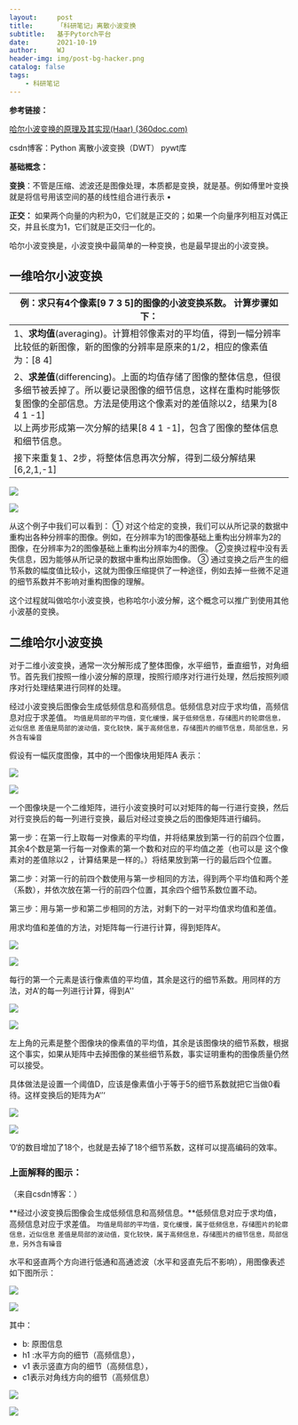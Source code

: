 ```yaml
---
layout:     post
title:      「科研笔记」离散小波变换
subtitle:   基于Pytorch平台
date:       2021-10-19
author:     WJ
header-img: img/post-bg-hacker.png
catalog: false
tags:
    - 科研笔记
---
```




**参考链接：**

 [哈尔小波变换的原理及其实现(Haar) (360doc.com)](http://www.360doc.com/content/13/0925/12/10724725_316957631.shtml) 

csdn博客：Python 离散小波变换（DWT） pywt库

**基础概念：**

 **变换**：不管是压缩、滤波还是图像处理，本质都是变换，就是基。例如傅里叶变换就是将信号用该空间的基的线性组合进行表示 • 

**正交：** 如果两个向量的内积为0，它们就是正交的；如果一个向量序列相互对偶正交，并且长度为1，它们就是正交归一化的。 



哈尔小波变换是，小波变换中最简单的一种变换，也是最早提出的小波变换。

## 一维哈尔小波变换

| 例：求只有4个像素[9 7 3 5]的图像的小波变换系数。 计算步骤如下： |
| ------------------------------------------------------------ |
| 1、**求均值**(averaging)。计算相邻像素对的平均值，得到一幅分辨率比较低的新图像，新的图像的分辨率是原来的1/2，相应的像素值为：[8 4] |
| 2、**求差值**(differencing)。上面的均值存储了图像的整体信息，但很多细节被丢掉了。所以要记录图像的细节信息，这样在重构时能够恢复图像的全部信息。方法是使用这个像素对的差值除以2，结果为[8 4 1 -1]<br/>以上两步形成第一次分解的结果[8 4 1 -1]，包含了图像的整体信息和细节信息。 |
| 接下来重复1、2步，将整体信息再次分解，得到二级分解结果[6,2,1,-1] |

![]({{site.baseurl}}/img-post/科研笔记/2021-10-19-【科研笔记】离散小波变换/table1.png)

![](..//img-post/科研笔记/2021-10-19-【科研笔记】离散小波变换/table1.png)



从这个例子中我们可以看到：
① 对这个给定的变换，我们可以从所记录的数据中重构出各种分辨率的图像。例如，在分辨率为1的图像基础上重构出分辨率为2的图像，在分辨率为2的图像基础上重构出分辨率为4的图像。
②变换过程中没有丢失信息，因为能够从所记录的数据中重构出原始图像。
③ 通过变换之后产生的细节系数的幅度值比较小，这就为图像压缩提供了一种途径，例如去掉一些微不足道的细节系数并不影响对重构图像的理解。

这个过程就叫做哈尔小波变换，也称哈尔小波分解，这个概念可以推广到使用其他小波基的变换。

## 二维哈尔小波变换

​        对于二维小波变换，通常一次分解形成了整体图像，水平细节，垂直细节，对角细节。首先我们按照一维小波分解的原理，按照行顺序对行进行处理，然后按照列顺序对行处理结果进行同样的处理。

 经过小波变换后图像会生成低频信息和高频信息。低频信息对应于求均值，高频信息对应于求差值。
`均值是局部的平均值，变化缓慢，属于低频信息，存储图片的轮廓信息，近似信息`
`差值是局部的波动值，变化较快，属于高频信息，存储图片的细节信息，局部信息，另外含有噪音` 

假设有一幅灰度图像，其中的一个图像块用矩阵A 表示：

![]({{site.baseurl}}/img-post/科研笔记/2021-10-19-【科研笔记】离散小波变换/matrix1.png)

![](..//img-post/科研笔记/2021-10-19-【科研笔记】离散小波变换/matrix1.png)

​       一个图像块是一个二维矩阵，进行小波变换时可以对矩阵的每一行进行变换，然后对行变换后的每一列进行变换，最后对经过变换之后的图像矩阵进行编码。

第一步：在第一行上取每一对像素的平均值，并将结果放到第一行的前四个位置，其余4个数是第一行每一对像素的第一个数和对应的平均值之差（也可以是 这个像素对的差值除以2 ，计算结果是一样的。）将结果放到第一行的最后四个位置。

第二步：对第一行的前四个数使用与第一步相同的方法，得到两个平均值和两个差（系数），并依次放在第一行的前四个位置，其余四个细节系数位置不动。

第三步：用与第一步和第二步相同的方法，对剩下的一对平均值求均值和差值。

用求均值和差值的方法，对矩阵每一行进行计算，得到矩阵A‘。

![]({{site.baseurl}}/img-post/科研笔记/2021-10-19-【科研笔记】离散小波变换/matrix2.png)

![](..//img-post/科研笔记/2021-10-19-【科研笔记】离散小波变换/matrix2.png)

每行的第一个元素是该行像素值的平均值，其余是这行的细节系数。用同样的方法，对A’的每一列进行计算，得到A''

![]({{site.baseurl}}/img-post/科研笔记/2021-10-19-【科研笔记】离散小波变换/matrix3.png)

![](..//img-post/科研笔记/2021-10-19-【科研笔记】离散小波变换/matrix3.png)

左上角的元素是整个图像块的像素值的平均值，其余是该图像块的细节系数，根据这个事实，如果从矩阵中去掉图像的某些细节系数，事实证明重构的图像质量仍然可以接受。

具体做法是设置一个阈值D，应该是像素值小于等于5的细节系数就把它当做0看待。这样变换后的矩阵为A‘’‘

![]({{site.baseurl}}/img-post/科研笔记/2021-10-19-【科研笔记】离散小波变换/matrix4.png)

![](..//img-post/科研笔记/2021-10-19-【科研笔记】离散小波变换/matrix4.png)

’0‘的数目增加了18个，也就是去掉了18个细节系数，这样可以提高编码的效率。

### 上面解释的图示：

（来自csdn博客：）

 **经过小波变换后图像会生成低频信息和高频信息。**低频信息对应于求均值，高频信息对应于求差值。
`均值是局部的平均值，变化缓慢，属于低频信息，存储图片的轮廓信息，近似信息`
`差值是局部的波动值，变化较快，属于高频信息，存储图片的细节信息，局部信息，另外含有噪音` 

 水平和竖直两个方向进行低通和高通滤波（水平和竖直先后不影响），用图像表述如下图所示： 

![]({{site.baseurl}}/img-post/科研笔记/2021-10-19-【科研笔记】离散小波变换/image1.png)

![](..//img-post/科研笔记/2021-10-19-【科研笔记】离散小波变换/image1.png)

其中：

- b: 原图信息
- h1 :水平方向的细节（高频信息），
- v1 表示竖直方向的细节（高频信息），
- c1表示对角线方向的细节（高频信息）

![]({{site.baseurl}}/img-post/科研笔记/2021-10-19-【科研笔记】离散小波变换/image2.png)

![](..//img-post/科研笔记/2021-10-19-【科研笔记】离散小波变换/image2.png)